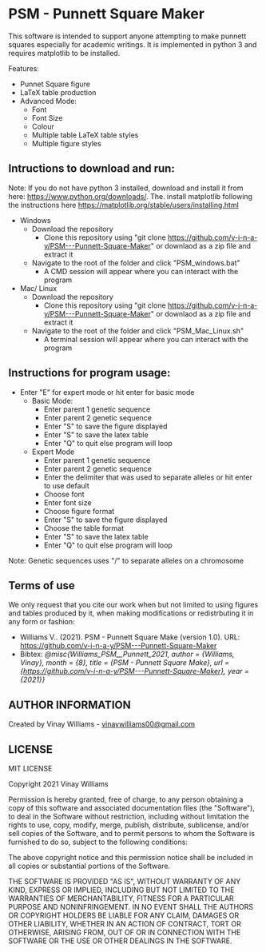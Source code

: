# PSM - Punnett Square Maker

This software is intended to support anyone attempting to make punnett squares especially for academic writings. It is implemented in python 3 and requires matplotlib to be installed.

Features:
- Punnet Square figure
- LaTeX table production
- Advanced Mode:
    - Font
    - Font Size
    - Colour
    - Multiple table LaTeX table styles
    - Multiple figure styles
    
## Intructions to download and run:

Note: If you do not have python 3 installed, download and install it from here: https://www.python.org/downloads/. The. install matplotlib following the instructions here https://matplotlib.org/stable/users/installing.html

- Windows
  - Download the repository
    - Clone this repository using "git clone https://github.com/v-i-n-a-y/PSM---Punnett-Square-Maker" or downlaod as a zip file and extract it
  - Navigate to the root of the folder and click "PSM_windows.bat"
    - A CMD session will appear where you can interact with the program
- Mac/ Linux
  - Download the repository
    - Clone this repository using "git clone https://github.com/v-i-n-a-y/PSM---Punnett-Square-Maker" or downlaod as a zip file and extract it
  - Navigate to the root of the folder and click "PSM_Mac_Linux.sh"
    - A terminal session will appear where you can interact with the program
 
## Instructions for program usage:
 - Enter "E" for expert mode or hit enter for basic mode
    - Basic Mode:
      - Enter parent 1 genetic sequence
      - Enter parent 2 genetic sequence
      - Enter "S" to save the figure displayed
      - Enter "S" to save the latex table
      - Enter "Q" to quit else program will loop
    - Expert Mode
      - Enter parent 1 genetic sequence
      - Enter parent 2 genetic sequence
      - Enter the delimiter that was used to separate alleles or hit enter to use default
      - Choose font
      - Enter font size
      - Choose figure format
      - Enter "S" to save the figure displayed
      - Choose the table format
      - Enter "S" to save the latex table
      - Enter "Q" to quit else program will loop
      
Note: Genetic sequences uses "/" to separate alleles on a chromosome
## Terms of use

We only request that you cite our work when but not limited to using figures and tables produced by it, when making modifications or redistrbuting it in any form or fashion:
 - Williams V.. (2021). PSM - Punnett Square Make (version 1.0). URL: https://github.com/v-i-n-a-y/PSM---Punnett-Square-Maker
 - Bibtex: *@misc{Williams_PSM__Punnett_2021, author = {Williams, Vinay}, month = {8}, title = {PSM - Punnett Square Make}, url = {https://github.com/v-i-n-a-y/PSM---Punnett-Square-Maker}, year = {2021}}*


## AUTHOR INFORMATION

Created by Vinay Williams - vinaywilliams00@gmail.com

## LICENSE

MIT LICENSE

Copyright 2021 Vinay Williams

Permission is hereby granted, free of charge, to any person obtaining a copy of this software and associated documentation files (the "Software"), to deal in the Software without restriction, including without limitation the rights to use, copy, modify, merge, publish, distribute, sublicense, and/or sell copies of the Software, and to permit persons to whom the Software is furnished to do so, subject to the following conditions:

The above copyright notice and this permission notice shall be included in all copies or substantial portions of the Software.

THE SOFTWARE IS PROVIDED "AS IS", WITHOUT WARRANTY OF ANY KIND, EXPRESS OR IMPLIED, INCLUDING BUT NOT LIMITED TO THE WARRANTIES OF MERCHANTABILITY, FITNESS FOR A PARTICULAR PURPOSE AND NONINFRINGEMENT. IN NO EVENT SHALL THE AUTHORS OR COPYRIGHT HOLDERS BE LIABLE FOR ANY CLAIM, DAMAGES OR OTHER LIABILITY, WHETHER IN AN ACTION OF CONTRACT, TORT OR OTHERWISE, ARISING FROM, OUT OF OR IN CONNECTION WITH THE SOFTWARE OR THE USE OR OTHER DEALINGS IN THE SOFTWARE.
